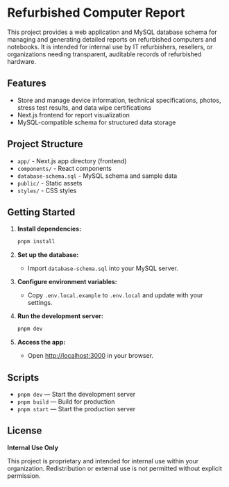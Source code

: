 # Refurbished Computer Report

This project provides a web application and MySQL database schema for managing and generating detailed reports on refurbished computers and notebooks. It is intended for internal use by IT refurbishers, resellers, or organizations needing transparent, auditable records of refurbished hardware.

## Features

- Store and manage device information, technical specifications, photos, stress test results, and data wipe certifications
- Next.js frontend for report visualization
- MySQL-compatible schema for structured data storage

## Project Structure

- `app/` - Next.js app directory (frontend)
- `components/` - React components
- `database-schema.sql` - MySQL schema and sample data
- `public/` - Static assets
- `styles/` - CSS styles

## Getting Started

1. **Install dependencies:**
   ```sh
   pnpm install
   ```

2. **Set up the database:**
   - Import `database-schema.sql` into your MySQL server.

3. **Configure environment variables:**
   - Copy `.env.local.example` to `.env.local` and update with your settings.

4. **Run the development server:**
   ```sh
   pnpm dev
   ```

5. **Access the app:**
   - Open [http://localhost:3000](http://localhost:3000) in your browser.

## Scripts

- `pnpm dev` — Start the development server
- `pnpm build` — Build for production
- `pnpm start` — Start the production server

## License

**Internal Use Only**

This project is proprietary and intended for internal use within your organization. Redistribution or external use is not permitted without explicit permission.
